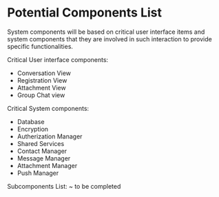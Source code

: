 # Potential Components List 

System components will be based on critical user interface items and system components that they are involved in such interaction to provide specific functionalities.

Critical User interface components: 
  - Conversation View
  - Registration View
  - Attachment View
  - Group Chat view
  
Critical System components:
  - Database
  - Encryption
  - Autherization Manager 
  - Shared Services
  - Contact Manager 
  - Message Manager 
  - Attachment Manager
  - Push Manager
 
Subcomponents List: 
~ to be completed 